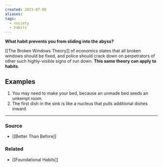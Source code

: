 ```yaml
---
created: 2023-07-08
aliases: 
tags:
  - society
  - habits
---
```

**What habit prevents you from sliding into the abyss?**

[[The Broken Windows Theory]] of economics states that all broken windows should be fixed, and police should crack down on perpetrators of other such highly-visible signs of run down. **This same theory can apply to habits**. 

## Examples

1. You may need to make your bed, because an unmade bed seeds an unkempt room. 
2. The first dish in the sink is like a nucleus that pulls additional dishes inward.

****
### Source
- [[Better Than Before]]

### Related
- [[Foundational Habits]]